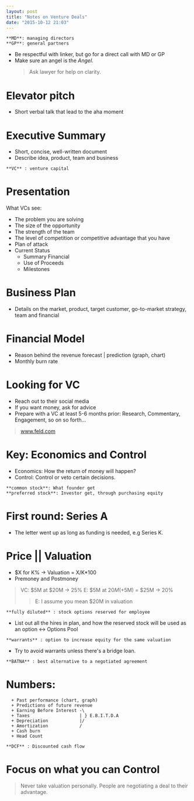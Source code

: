 ```yaml
---
layout: post
title: "Notes on Venture Deals"
date: "2015-10-12 21:03"
---
```


```
**MD**: managing directors
**GP**: general partners
```

+ Be respectful with linker, but go for a direct call with MD or GP
+ Make sure an angel is the _Angel_.
  > Ask lawyer for help on clarity.

# Elevator pitch
  + Short verbal talk that lead to the aha moment

# Executive Summary
  + Short, concise, well-written document
  + Describe idea, product, team and business

```
**VC** : venture capital
```

# Presentation
What VCs see:
  + The problem you are solving
  + The size of the opportunity
  + The strength of the team
  + The level of competition or competitive advantage that you have
  + Plan of attack
  + Current Status
    + Summary Financial
    + Use of Proceeds
    + Milestones

# Business Plan
+ Details on the market, product, target customer, go-to-market strategy, team and financial

# Financial Model
  + Reason behind the revenue forecast | prediction (graph, chart)
  + Monthly burn rate

# Looking for VC
  + Reach out to their social media
  + If you want money, ask for advice
  + Prepare with a VC at least 5-6 months prior: Research, Commentary, Engagement, so on so forth...

 > www.feld.com

# Key: Economics and Control

+ Economics: How the return of money will happen?
+ Control: Control or veto certain decisions.

```
**common stock**: What founder get
**preferred stock**: Investor get, through purchasing equity
```

# First round: Series A

+ The letter went up as long as funding is needed, e.g Series K.

# Price || Valuation

+ $X for K% -> Valuation = X/K*100
+ Premoney and Postmoney
> VC: $5M at $20M -> 25%
> E: $5M at $20M (+$5M) = $25M -> 20%
>> E: I assume you mean $20M in valuation

```
**fully diluted** : stock options reserved for employee
```
+ List out all the hires in plan, and how the reserved stock will be used as an option <-> Options Pool

```
**warrants** : option to increase equity for the same valuation
```

+ Try to avoid warrants unless there's a bridge loan.

```
**BATNA** : best alternative to a negotiated agreement
```

# Numbers:
```  
  + Past performance (chart, graph)
  + Predictions of future revenue
  + Earning Before Interest -\
  + Taxes                   | } E.B.I.T.D.A
  + Depreciation            |/  
  + Amortization            /
  + Cash burn
  + Head Count

**DCF** : Discounted cash flow
```

# Focus on what you can Control

> Never take valuation personally. People are negotiating a deal to their advantage.
